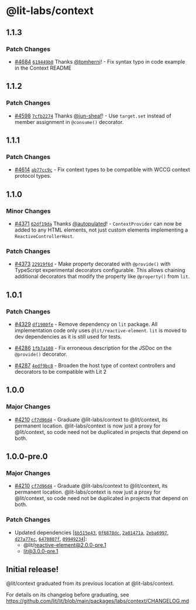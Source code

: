 # @lit-labs/context

## 1.1.3

### Patch Changes

- [#4684](https://github.com/lit/lit/pull/4684) [`619449b8`](https://github.com/lit/lit/commit/619449b84cb63d9c00e4316551246957c939a64b) Thanks [@tomherni](https://github.com/tomherni)! - Fix syntax typo in code example in the Context README

## 1.1.2

### Patch Changes

- [#4598](https://github.com/lit/lit/pull/4598) [`7cfb2274`](https://github.com/lit/lit/commit/7cfb2274d8903c5be40ca4dcaf5167a57bb36a32) Thanks [@jun-sheaf](https://github.com/jun-sheaf)! - Use `target.set` instead of member assignment in `@consume()` decorator.

## 1.1.1

### Patch Changes

- [#4614](https://github.com/lit/lit/pull/4614) [`ab77cc9c`](https://github.com/lit/lit/commit/ab77cc9c83a67b60b42e77cf736fefbc6503f824) - Fix context types to be compatible with WCCG context protocol types.

## 1.1.0

### Minor Changes

- [#4371](https://github.com/lit/lit/pull/4371) [`62df19da`](https://github.com/lit/lit/commit/62df19da63b94b89e688277967b84b381dcf1660) Thanks [@autopulated](https://github.com/autopulated)! - `ContextProvider` can now be added to any HTML elements, not just custom elements implementing a `ReactiveControllerHost`.

### Patch Changes

- [#4373](https://github.com/lit/lit/pull/4373) [`22919f6d`](https://github.com/lit/lit/commit/22919f6d0051f075bdb5f6033a5e4263b76a0c3e) - Make property decorated with `@provide()` with TypeScript experimental decorators configurable. This allows chaining additional decorators that modify the property like `@property()` from `lit`.

## 1.0.1

### Patch Changes

- [#4329](https://github.com/lit/lit/pull/4329) [`df1980fe`](https://github.com/lit/lit/commit/df1980feaba3171be078ffce4b3c8c538758c599) - Remove dependency on `lit` package. All implementation code only uses `@lit/reactive-element`. `lit` is moved to dev dependencies as it is still used for tests.

- [#4286](https://github.com/lit/lit/pull/4286) [`1fb7a108`](https://github.com/lit/lit/commit/1fb7a108ef4d247517da31551fe34a91d3c6f8e7) - Fix erroneous description for the JSDoc on the `@provide()` decorator.

- [#4287](https://github.com/lit/lit/pull/4287) [`4edf9bc8`](https://github.com/lit/lit/commit/4edf9bc8b800f17aef48853cdd1893b33f656f4d) - Broaden the host type of context controllers and decorators to be compatible with Lit 2

## 1.0.0

### Major Changes

- [#4210](https://github.com/lit/lit/pull/4210) [`cf7d96d4`](https://github.com/lit/lit/commit/cf7d96d48c7a7d1f18d82b999a31f7d62d10d7b3) - Graduate @lit-labs/context to @lit/context, its permanent location. @lit-labs/context is now just a proxy for @lit/context, so code need not be duplicated in projects that depend on both.

## 1.0.0-pre.0

### Major Changes

- [#4210](https://github.com/lit/lit/pull/4210) [`cf7d96d4`](https://github.com/lit/lit/commit/cf7d96d48c7a7d1f18d82b999a31f7d62d10d7b3) - Graduate @lit-labs/context to @lit/context, its permanent location. @lit-labs/context is now just a proxy for @lit/context, so code need not be duplicated in projects that depend on both.

### Patch Changes

- Updated dependencies [[`6b515e43`](https://github.com/lit/lit/commit/6b515e43c3a24cc8a593247d3aa72d81bcc724d5), [`0f6878dc`](https://github.com/lit/lit/commit/0f6878dc45fd95bbeb8750f277349c1392e2b3ad), [`2a01471a`](https://github.com/lit/lit/commit/2a01471a5f65fe34bad11e1099281811b8d0f79b), [`2eba6997`](https://github.com/lit/lit/commit/2eba69974c9e130e7483f44f9daca308345497d5), [`d27a77ec`](https://github.com/lit/lit/commit/d27a77ec3d3999e872df9218a2b07f90f22eb417), [`6470807f`](https://github.com/lit/lit/commit/6470807f3a0981f9d418cb26f05969912455d148), [`09949234`](https://github.com/lit/lit/commit/09949234445388d51bfb4ee24ff28a4c9f82fe17)]:
  - @lit/reactive-element@2.0.0-pre.1
  - lit@3.0.0-pre.1

## Initial release!

@lit/context graduated from its previous location at @lit-labs/context.

For details on its changelog before graduating, see https://github.com/lit/lit/blob/main/packages/labs/context/CHANGELOG.md
